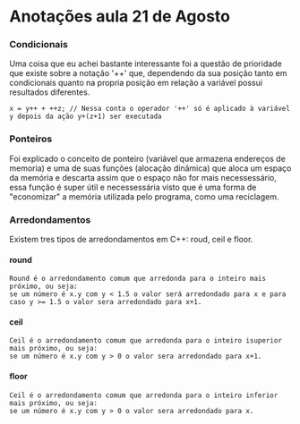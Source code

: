 # Anotações aula 21 de Agosto

### Condicionais

Uma coisa que eu achei bastante interessante foi a questão de prioridade que existe sobre a notação '++' que, dependendo da sua posição tanto em condicionais quanto na propria posição em relação a variável possui resultados diferentes.

    x = y++ + ++z; // Nessa conta o operador '++' só é aplicado à variável y depois da ação y+(z+1) ser executada 

### Ponteiros

Foi explicado o conceito de ponteiro (variável que armazena endereços de memoria) e uma de suas funções (alocação dinâmica) que aloca um espaço da memória e descarta assim que o espaço não for mais necessessário, essa função é super útil e necessessária visto que é uma forma de "economizar" a memória utilizada pelo programa, como uma reciclagem.

### Arredondamentos

Existem tres tipos de arredondamentos em C++: roud, ceil e floor.    
#### round
    Round é o arredondamento comum que arredonda para o inteiro mais próximo, ou seja:
    se um número é x.y com y < 1.5 o valor será arredondado para x e para caso y >= 1.5 o valor sera arredondado para x+1.  
#### ceil
    Ceil é o arredondamento comum que arredonda para o inteiro isuperior mais próximo, ou seja:
    se um número é x.y com y > 0 o valor sera arredondado para x+1.  
#### floor
    Ceil é o arredondamento comum que arredonda para o inteiro inferior mais próximo, ou seja:
    se um número é x.y com y > 0 o valor sera arredondado para x.  